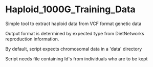 # Haploid_1000G_Training_Data
Simple tool to extract haploid data from VCF format genetic data 

Output format is determined by expected type from DietNetworks reproduction information.

By default, script expects chromosomal data in a 'data' directory

Script needs file containing Id's from individuals who are to be kept
